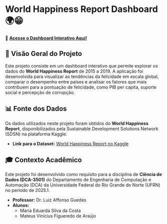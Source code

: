 # World Happiness Report Dashboard 🌍😁

🔗 **[Acesse o Dashboard Interativo Aqui!]([URL_DO_SEU_DASHBOARD_NO_STREAMLIT_CLOUD](https://dashboardfelicidademundial.streamlit.app/))**

## 📖 Visão Geral do Projeto

Este projeto consiste em um dashboard interativo que permite explorar os dados do **World Happiness Report** de 2015 a 2019. A aplicação foi desenvolvida para visualizar as tendências da felicidade em escala global, comparar o desempenho entre países e analisar os fatores que mais contribuem para a pontuação de felicidade, como PIB per capita, suporte social e percepção de corrupção.

## 📊 Fonte dos Dados

Os dados utilizados neste projeto foram obtidos do **World Happiness Report**, disponibilizados pela Sustainable Development Solutions Network (SDSN) na plataforma Kaggle.

* **Link para o Dataset:** [World Happiness Report no Kaggle](https://www.kaggle.com/datasets/unsdsn/world-happiness)

## 🎓 Contexto Acadêmico

Este projeto foi desenvolvido como requisito para a disciplina de **Ciência de Dados (DCA-3501)** do Departamento de Engenharia de Computação e Automação (DCA) da Universidade Federal do Rio Grande do Norte (UFRN) no período de 2025.1.

* **Professor:** Dr. Luiz Affonso Guedes
* **Alunos:**
    * Maria Eduarda Silva da Costa
    * Mateus Vinicius Figueredo de Araújo
